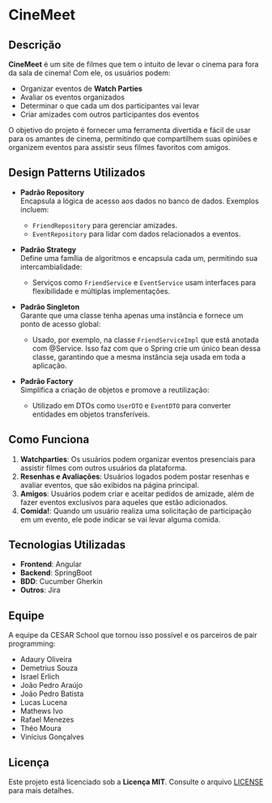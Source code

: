 # CineMeet

## Descrição

**CineMeet** é um site de filmes que tem o intuito de levar o cinema para fora da sala de cinema! Com ele, os usuários podem:

- Organizar eventos de **Watch Parties**
- Avaliar os eventos organizados
- Determinar o que cada um dos participantes vai levar
- Criar amizades com outros participantes dos eventos

O objetivo do projeto é fornecer uma ferramenta divertida e fácil de usar para os amantes de cinema, permitindo que compartilhem suas opiniões e organizem eventos para assistir seus filmes favoritos com amigos.

## Design Patterns Utilizados

- **Padrão Repository**  
  Encapsula a lógica de acesso aos dados no banco de dados. Exemplos incluem:  
  - `FriendRepository` para gerenciar amizades.  
  - `EventRepository` para lidar com dados relacionados a eventos.

- **Padrão Strategy**  
  Define uma família de algoritmos e encapsula cada um, permitindo sua intercambialidade:  
  - Serviços como `FriendService` e `EventService` usam interfaces para flexibilidade e múltiplas implementações.

- **Padrão Singleton**  
  Garante que uma classe tenha apenas uma instância e fornece um ponto de acesso global:  
  - Usado, por exemplo, na classe `FriendServiceImpl` que está anotada com @Service. Isso faz com que o Spring crie um único bean dessa classe, garantindo que a mesma instância seja usada em toda a aplicação.

- **Padrão Factory**  
  Simplifica a criação de objetos e promove a reutilização:  
  - Utilizado em DTOs como `UserDTO` e `EventDTO` para converter entidades em objetos transferíveis.

## Como Funciona

1. **Watchparties**: Os usuários podem organizar eventos presenciais para assistir filmes com outros usuários da plataforma.
2. **Resenhas e Avaliações**: Usuários logados podem postar resenhas e avaliar eventos, que são exibidos na página principal.
3. **Amigos**: Usuários podem criar e aceitar pedidos de amizade, além de fazer eventos exclusivos para aqueles que estão adicionados.
4. **Comida!**: Quando um usuário realiza uma solicitação de participação em um evento, ele pode indicar se vai levar alguma comida.

## Tecnologias Utilizadas

- **Frontend**: Angular
- **Backend**: SpringBoot
- **BDD**: Cucumber Gherkin
- **Outros**: Jira

## Equipe

A equipe da CESAR School que tornou isso possível e os parceiros de pair programming:

- Adaury Oliveira  
- Demetrius Souza  
- Israel Erlich  
- João Pedro Araújo  
- João Pedro Batista  
- Lucas Lucena  
- Mathews Ivo  
- Rafael Menezes  
- Théo Moura  
- Vinícius Gonçalves

## Licença

Este projeto está licenciado sob a **Licença MIT**. Consulte o arquivo [LICENSE](./LICENSE) para mais detalhes.
